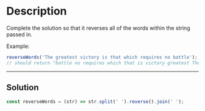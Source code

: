 # Description

Complete the solution so that it reverses all of the words within the string passed in.

Example:

```js
reverseWords('The greatest victory is that which requires no battle');
// should return "battle no requires which that is victory greatest The"
```

---

## Solution

```js
const reverseWords = (str) => str.split(' ').reverse().join(' ');
```
